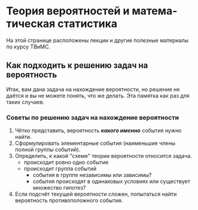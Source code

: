 # Теория вероят­ностей и матема­тическая статис­тика

На этой странице расположены лекции и другие полезные материалы по курсу ТВиМС.

## Как подходить к решению задач на вероятность

Итак, вам дана задача на нахождение вероятности, но решение не даётся и вы не 
можете понять, что же делать. Эта памятка как раз для таких случаев.

### Советы по решению задач на нахождение вероятности

1. Чётко представить, вероятность *__какого именно__* события нужно найти.
2. Сформулировать элементарные события (наименьшие члены полной группы событий).
3. Определить, к какой "схеме" теории вероятности относится задача.
    * происходит ровно одно событие
    * происходит группа событий
        * события в группе независимы или зависимы?
        * события происходят в одинаковых условиях или существует множество гипотез?
4. Если подсчёт текущей вероятности сложен, попытаться найти вероятность противоположного события.
